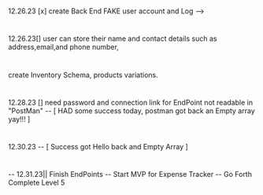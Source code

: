 #
12.26.23 [x] create Back End FAKE user account and Log  -->

#
12.26.23[] user can store their name and contact details such as address,email,and phone number, 
# 
  create Inventory Schema, products variations.

# 
12.28.23 [] need password and connection link for EndPoint not readable in "PostMan"
-- [ HAD some success today, postman got back an Empty array yay!!! ]

# 
12.30.23
-- [ Success got Hello back and Empty Array ]

#
-- 12.31.23|| Finish EndPoints 
  -- Start MVP for Expense Tracker
  -- Go Forth Complete Level 5
  
